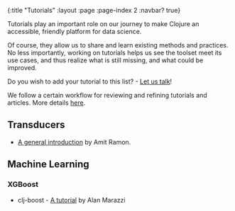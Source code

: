{:title "Tutorials"
 :layout :page
 :page-index 2
 :navbar? true}

Tutorials play an important role on our journey to make Clojure an accessible, friendly platform for data science.

Of course, they allow us to share and learn existing methods and practices. No less importantly, working on tutorials helps us see the toolset meet its use cases, and thus realize what is still missing, and what could be improved.

Do you wish to add your tutorial to this list? - [Let us talk](../about/#where)!

We follow a certain workflow for reviewing and refining tutorials and articles. More details [here](../tutorials_workflow.md).


 ## Transducers
 - [A general introduction](https://nbviewer.jupyter.org/github/amitramon/clojure-keynotes/blob/master/notebooks/transducers.ipynb) by Amit Ramon. 
 
 ## Machine Learning
 ### XGBoost
 - clj-boost - [A tutorial](https://towardsdatascience.com/machine-learning-clojure-xgboost-clj-boost-e0d1339df1e1) by Alan Marazzi

